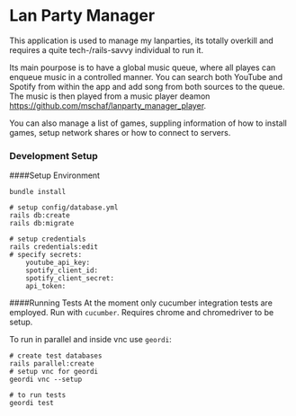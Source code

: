 # Lan Party Manager

This application is used to manage my lanparties, its totally overkill and requires a quite tech-/rails-savvy individual to run it.

Its main pourpose is to have a global music queue, where all playes can enqueue music in a controlled manner. You can search both YouTube and Spotify from within the app and add song from both sources to the queue. The music is then played from a music player deamon https://github.com/mschaf/lanparty_manager_player.

You can also manage a list of games, suppling information of how to install games, setup network shares or how to connect to servers.

### Development Setup

####Setup Environment
```
bundle install 

# setup config/database.yml
rails db:create
rails db:migrate

# setup credentials
rails credentials:edit
# specify secrets:
    youtube_api_key: 
    spotify_client_id: 
    spotify_client_secret: 
    api_token: 

```

####Running Tests
At the moment only cucumber integration tests are employed. Run with `cucumber`. Requires chrome and chromedriver to be setup.

To run in parallel and inside vnc use `geordi`:
```
# create test databases
rails parallel:create
# setup vnc for geordi
geordi vnc --setup

# to run tests
geordi test
```
